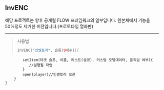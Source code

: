 ## InvENC
해당 프로젝트는 향후 공개될 FLOW 프레임워크의 일부입니다.
완본체에서 기능을 50%정도 제거한 버전입니다.(프로토타입 열화판)

---
> 사용법
> ```kotlin
> InVENC("인벤토리", 슬롯(9배수)){
            setItem(타겟 슬롯, 이름, 리스트(설명), 커스텀 모델데이터, 움직임 여부){
               //실행될 작업
            }
            open(player)//인벤토리 오픈
        }
    }
> ```
